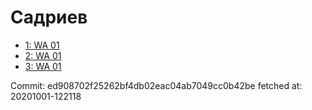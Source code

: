 # Садриев
- [1: WA 01](1.md)
- [2: WA 01](2.md)
- [3: WA 01](3.md)

Commit: ed908702f25262bf4db02eac04ab7049cc0b42be
 fetched at: 20201001-122118
